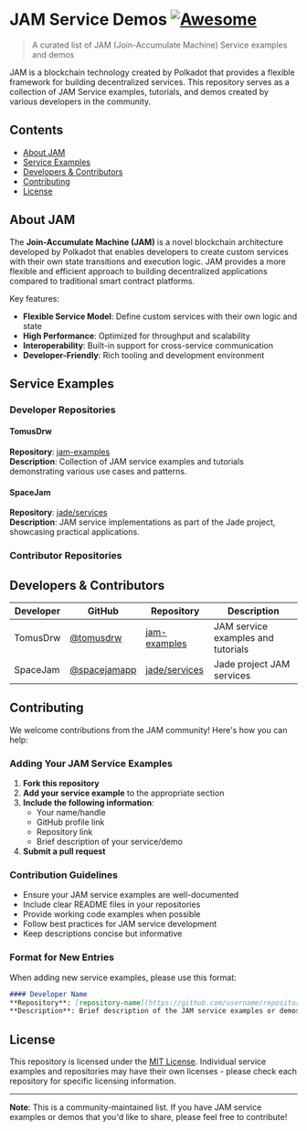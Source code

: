 # JAM Service Demos [![Awesome](https://awesome.re/badge.svg)](https://awesome.re)

> A curated list of JAM (Join-Accumulate Machine) Service examples and demos

JAM is a blockchain technology created by Polkadot that provides a flexible framework for building decentralized services. This repository serves as a collection of JAM Service examples, tutorials, and demos created by various developers in the community.

## Contents

- [About JAM](#about-jam)
- [Service Examples](#service-examples)
- [Developers & Contributors](#developers--contributors)
- [Contributing](#contributing)
- [License](#license)

## About JAM

The **Join-Accumulate Machine (JAM)** is a novel blockchain architecture developed by Polkadot that enables developers to create custom services with their own state transitions and execution logic. JAM provides a more flexible and efficient approach to building decentralized applications compared to traditional smart contract platforms.

Key features:
- **Flexible Service Model**: Define custom services with their own logic and state
- **High Performance**: Optimized for throughput and scalability  
- **Interoperability**: Built-in support for cross-service communication
- **Developer-Friendly**: Rich tooling and development environment

## Service Examples

### Developer Repositories

#### TomusDrw
**Repository**: [jam-examples](https://github.com/tomusdrw/jam-examples)  
**Description**: Collection of JAM service examples and tutorials demonstrating various use cases and patterns.

#### SpaceJam
**Repository**: [jade/services](https://github.com/spacejamapp/jade/tree/main/services)  
**Description**: JAM service implementations as part of the Jade project, showcasing practical applications.

### Contributor Repositories

## Developers & Contributors

| Developer | GitHub | Repository | Description |
|-----------|--------|------------|-------------|
| TomusDrw | [@tomusdrw](https://github.com/tomusdrw) | [jam-examples](https://github.com/tomusdrw/jam-examples) | JAM service examples and tutorials |
| SpaceJam | [@spacejamapp](https://github.com/spacejamapp) | [jade/services](https://github.com/spacejamapp/jade/tree/main/services) | Jade project JAM services |

## Contributing

We welcome contributions from the JAM community! Here's how you can help:

### Adding Your JAM Service Examples

1. **Fork this repository**
2. **Add your service example** to the appropriate section
3. **Include the following information**:
   - Your name/handle
   - GitHub profile link
   - Repository link
   - Brief description of your service/demo
4. **Submit a pull request**

### Contribution Guidelines

- Ensure your JAM service examples are well-documented
- Include clear README files in your repositories
- Provide working code examples when possible
- Follow best practices for JAM service development
- Keep descriptions concise but informative

### Format for New Entries

When adding new service examples, please use this format:

```markdown
#### Developer Name
**Repository**: [repository-name](https://github.com/username/repository)  
**Description**: Brief description of the JAM service examples or demos.
```

## License

This repository is licensed under the [MIT License](LICENSE). Individual service examples and repositories may have their own licenses - please check each repository for specific licensing information.

---

**Note**: This is a community-maintained list. If you have JAM service examples or demos that you'd like to share, please feel free to contribute!
